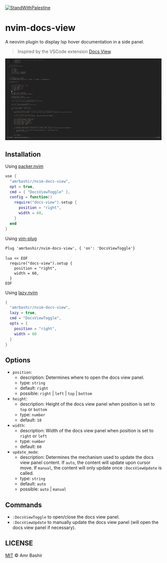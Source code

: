 [![StandWithPalestine](https://raw.githubusercontent.com/Safouene1/support-palestine-banner/master/StandWithPalestine.svg)](https://techforpalestine.org/learn-more)

# nvim-docs-view

A neovim plugin to display lsp hover documentation in a side panel.

> Inspired by the VSCode extension [Docs View](https://marketplace.visualstudio.com/items?itemName=bierner.docs-view).

<img alt="doc-view-example" src="demo.gif" width="500" />

## Installation

Using [packer.nvim](https://github.com/wbthomason/packer.nvim)

```lua
use {
  "amrbashir/nvim-docs-view",
  opt = true,
  cmd = { "DocsViewToggle" },
  config = function()
    require("docs-view").setup {
      position = "right",
      width = 60,
    }
  end
}
```

Using [vim-plug](https://github.com/junegunn/vim-plug)

```viml
Plug 'amrbashir/nvim-docs-view', { 'on': 'DocsViewToggle'}

lua << EOF
  require("docs-view").setup {
    position = "right",
    width = 60,
  }
EOF
```

Using [lazy.nvim](https://github.com/folke/lazy.nvim)
```lua
{
  "amrbashir/nvim-docs-view",
  lazy = true,
  cmd = "DocsViewToggle",
  opts = {
    position = "right",
    width = 60
  }
}
```

## Options

- `position`:
  - description: Determines where to open the docs view panel.
  - type: `string`
  - default: `right`
  - possible: `right` | `left` | `top` | `bottom`
- `height`:
  - description: Height of the docs view panel when position is set to `top` or `bottom`
  - type: `number`
  - default: `10`
- `width`:
  - description: Width of the docs view panel when position is set to `right` or `left`
  - type: `number`
  - default: `60`
- `update_mode`:
  - description: Determines the mechanism used to update the docs view panel content. If `auto`, the content will update upon cursor move. If `manual`, the content will only update once `:DocsViewUpdate` is called.
  - type: `string`
  - default: `auto`
  - possible: `auto` | `manual`

## Commands

- `:DocsViewToggle` to open/close the docs view panel.
- `:DocsViewUpdate` to manually update the docs view panel (will open the docs view panel if necessary).

## LICENSE

[MIT](./LICENSE) © Amr Bashir
